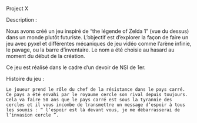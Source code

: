 Project X 

Description : 

Nous avons créé un jeu inspiré de “the légende of Zelda 1” (vue du dessus) dans un monde plutôt futuriste. L’objectif est d’explorer la façon de faire un jeu avec pyxel et différentes mécaniques de jeu vidéo comme l’arène infinie, le pavage, ou la barre d’inventaire. Le nom a été choisie au hasard au moment du début de la création. 

Ce jeu est réalisé dans le cadre d’un devoir de NSI de 1er. 


Histoire du jeu :  

	Le joueur prend le rôle du chef de la résistance dans le pays carré. Ce pays a été envahi par le royaume cercle son rival depuis toujours. Cela va faire 50 ans que le pays carré est sous la tyrannie des cercles et il vous incombe de transmettre un message d’espoir à tous les soumis : “ l’espoir est là devant vous, je me débarrasserai de l‘invasion cercle ”.  

